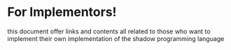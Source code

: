 # For Implementors!

this document offer links and contents all related to those who want to
implement their own implementation of the shadow programming language


